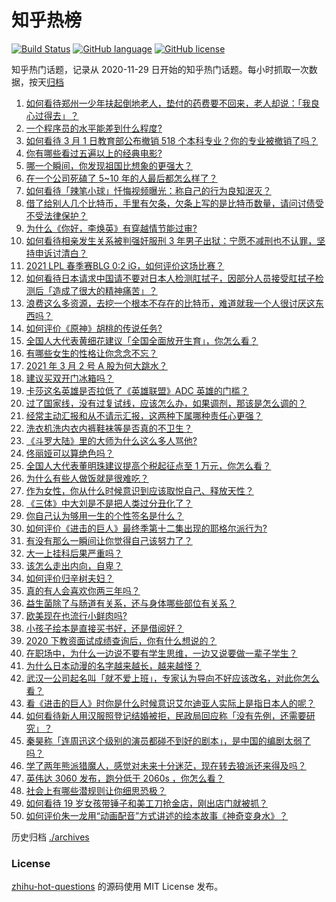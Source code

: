 # 知乎热榜
[![Build Status](https://github.com/ToWeLong/zhihu-hot-questions/workflows/CI/badge.svg)](https://github.com/ToWeLong/zhihu-hot-questions/actions)
[![GitHub language](https://img.shields.io/badge/language-golang-orange.svg)](https://golang.org/)
[![GitHub license](https://img.shields.io/github/license/ToWeLong/zhihu-hot-questions)](https://github.com/ToWeLong/zhihu-hot-questions/blob/main/LICENSE)

知乎热门话题，记录从 2020-11-29 日开始的知乎热门话题。每小时抓取一次数据，按天[归档](./archives)

<!-- BEGIN -->

1. [如何看待郑州一少年扶起倒地老人，垫付的药费要不回来，老人却说：「我良心过得去」？](https://www.zhihu.com/question/447008635)
1. [一个程序员的水平能差到什么程度?](https://www.zhihu.com/question/314644210)
1. [如何看待 3 月 1 日教育部公布撤销 518 个本科专业？你的专业被撤销了吗？](https://www.zhihu.com/question/447136108)
1. [你有哪些看过五遍以上的经典电影?](https://www.zhihu.com/question/353072809)
1. [哪一个瞬间，你发现祖国比想象的更强大？](https://www.zhihu.com/question/446190780)
1. [在一个公司死磕了 5~10 年的人最后都怎么样了？](https://www.zhihu.com/question/295529432)
1. [如何看待「辣笔小球」忏悔视频曝光：称自己的行为良知泯灭？](https://www.zhihu.com/question/447109721)
1. [借了给别人几个比特币，手里有欠条，欠条上写的是比特币数量，请问讨债受不受法律保护？](https://www.zhihu.com/question/445676928)
1. [为什么《你好，李焕英》有穿越情节能过审?](https://www.zhihu.com/question/443562316)
1. [如何看待相亲发生关系被判强奸服刑 3 年男子出狱：宁愿不减刑也不认罪，坚持申诉讨清白？](https://www.zhihu.com/question/447171735)
1. [2021 LPL 春季赛BLG 0:2 iG，如何评价这场比赛？](https://www.zhihu.com/question/447239739)
1. [如何看待日本请求中国请不要对日本人检测肛拭子，因部分人员接受肛拭子检测后「造成了很大的精神痛苦」？](https://www.zhihu.com/question/447147666)
1. [浪费这么多资源，去挖一个根本不存在的比特币，难道就我一个人很讨厌这东西吗？](https://www.zhihu.com/question/445164512)
1. [如何评价《原神》胡桃的传说任务?](https://www.zhihu.com/question/447247496)
1. [全国人大代表黄细花建议「全国全面放开生育」，你怎么看？](https://www.zhihu.com/question/447194519)
1. [有哪些女生的性格让你念念不忘？](https://www.zhihu.com/question/317800114)
1. [2021 年 3 月 2 号 A 股为何大跳水？](https://www.zhihu.com/question/447191930)
1. [建议买双开门冰箱吗？](https://www.zhihu.com/question/441027064)
1. [卡莎这名英雄是否拉低了《英雄联盟》ADC 英雄的门槛？](https://www.zhihu.com/question/446294778)
1. [过了国家线，没有过复试线，应该怎么办，如果调剂，那该是怎么调的？](https://www.zhihu.com/question/443569703)
1. [经常主动汇报和从不请示汇报，这两种下属哪种责任心更强？](https://www.zhihu.com/question/437347222)
1. [洗衣机洗内衣内裤鞋袜等是否真的不卫生？](https://www.zhihu.com/question/35351736)
1. [《斗罗大陆》里的大师为什么这么多人骂他?](https://www.zhihu.com/question/446240497)
1. [佟丽娅可以算绝色吗？](https://www.zhihu.com/question/446574843)
1. [全国人大代表董明珠建议提高个税起征点至 1 万元，你怎么看？](https://www.zhihu.com/question/447327072)
1. [为什么有些人做饭就是很难吃？](https://www.zhihu.com/question/437656087)
1. [作为女性，你从什么时候意识到应该取悦自己、释放天性？](https://www.zhihu.com/question/446459169)
1. [《三体》中大刘是不是把人类过分丑化了？](https://www.zhihu.com/question/430084545)
1. [你自己认为够用一生的个性签名是什么？](https://www.zhihu.com/question/435362231)
1. [如何评价《进击的巨人》最终季第十二集出现的耶格尔派行为?](https://www.zhihu.com/question/446957989)
1. [有没有那么一瞬间让你觉得自己该努力了？](https://www.zhihu.com/question/443859528)
1. [大一上挂科后果严重吗？](https://www.zhihu.com/question/312969211)
1. [该怎么走出内向，自卑？](https://www.zhihu.com/question/444531599)
1. [如何评价归辛树夫妇？](https://www.zhihu.com/question/296356537)
1. [真的有人会喜欢你两三年吗？](https://www.zhihu.com/question/445008599)
1. [益生菌除了与肠道有关系，还与身体哪些部位有关系？](https://www.zhihu.com/question/36020301)
1. [欧美现在也流行小鲜肉吗?](https://www.zhihu.com/question/443641319)
1. [小孩子绘本是直接买书好，还是借阅好？](https://www.zhihu.com/question/66635068)
1. [2020 下教资面试成绩查询后，你有什么想说的？](https://www.zhihu.com/question/447228547)
1. [在职场中，为什么一边说不要有学生思维，一边又说要做一辈子学生？](https://www.zhihu.com/question/437945724)
1. [为什么日本动漫的名字越来越长，越来越怪？](https://www.zhihu.com/question/46759986)
1. [武汉一公司起名叫「就不爱上班」，专家认为导向不好应该改名，对此你怎么看？](https://www.zhihu.com/question/447154895)
1. [看《进击的巨人》时你是什么时候意识艾尔迪亚人实际上是指日本人的呢？](https://www.zhihu.com/question/440895597)
1. [如何看待新人用汉服照登记结婚被拒，民政局回应称「没有先例，还需要研究」？](https://www.zhihu.com/question/357964987)
1. [秦昊称「连周迅这个级别的演员都碰不到好的剧本」，是中国的编剧太弱了吗？](https://www.zhihu.com/question/447062248)
1. [学了两年熊派猎魔人，感觉对未来十分迷茫，现在转去狼派还来得及吗？](https://www.zhihu.com/question/442886004)
1. [英伟达 3060 发布，跑分低于 2060s ，你怎么看？](https://www.zhihu.com/question/446519816)
1. [社会上有哪些潜规则让你细思恐极？](https://www.zhihu.com/question/34886670)
1. [如何看待 19 岁女孩带锤子和美工刀抢金店，刚出店门就被抓？](https://www.zhihu.com/question/447143326)
1. [如何评价朱一龙用“动画配音”方式讲述的绘本故事《神奇变身水》？](https://www.zhihu.com/question/447235240)

<!-- END -->

历史归档 [./archives](./archives)


### License
[zhihu-hot-questions](https://github.com/towelong/zhihu-hot-questions) 的源码使用 MIT License 发布。